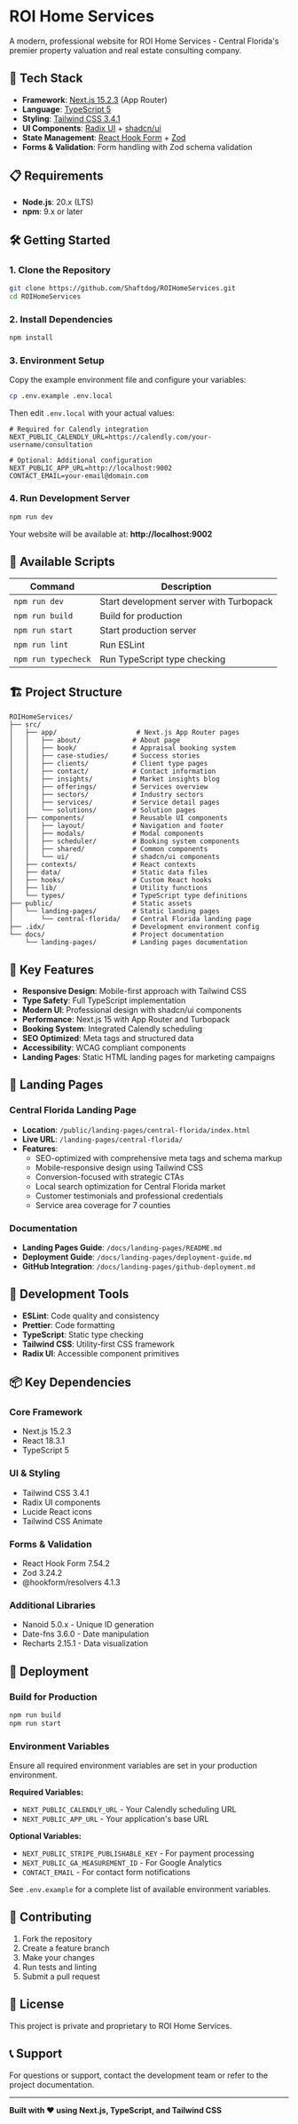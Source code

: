 # ROI Home Services

A modern, professional website for ROI Home Services - Central Florida's premier property valuation and real estate consulting company.

## 🚀 **Tech Stack**

- **Framework**: [Next.js 15.2.3](https://nextjs.org/) (App Router)
- **Language**: [TypeScript 5](https://www.typescriptlang.org/)
- **Styling**: [Tailwind CSS 3.4.1](https://tailwindcss.com/)
- **UI Components**: [Radix UI](https://www.radix-ui.com/) + [shadcn/ui](https://ui.shadcn.com/)
- **State Management**: [React Hook Form](https://react-hook-form.com/) + [Zod](https://zod.dev/)
- **Forms & Validation**: Form handling with Zod schema validation

## 📋 **Requirements**

- **Node.js**: 20.x (LTS)
- **npm**: 9.x or later

## 🛠️ **Getting Started**

### **1. Clone the Repository**
```bash
git clone https://github.com/Shaftdog/ROIHomeServices.git
cd ROIHomeServices
```

### **2. Install Dependencies**
```bash
npm install
```

### **3. Environment Setup**
Copy the example environment file and configure your variables:
```bash
cp .env.example .env.local
```

Then edit `.env.local` with your actual values:
```env
# Required for Calendly integration
NEXT_PUBLIC_CALENDLY_URL=https://calendly.com/your-username/consultation

# Optional: Additional configuration
NEXT_PUBLIC_APP_URL=http://localhost:9002
CONTACT_EMAIL=your-email@domain.com
```

### **4. Run Development Server**
```bash
npm run dev
```

Your website will be available at: **http://localhost:9002**

## 📱 **Available Scripts**

| Command | Description |
|---------|-------------|
| `npm run dev` | Start development server with Turbopack |
| `npm run build` | Build for production |
| `npm run start` | Start production server |
| `npm run lint` | Run ESLint |
| `npm run typecheck` | Run TypeScript type checking |

## 🏗️ **Project Structure**

```
ROIHomeServices/
├── src/
│   ├── app/                    # Next.js App Router pages
│   │   ├── about/             # About page
│   │   ├── book/              # Appraisal booking system
│   │   ├── case-studies/      # Success stories
│   │   ├── clients/           # Client type pages
│   │   ├── contact/           # Contact information
│   │   ├── insights/          # Market insights blog
│   │   ├── offerings/         # Services overview
│   │   ├── sectors/           # Industry sectors
│   │   ├── services/          # Service detail pages
│   │   └── solutions/         # Solution pages
│   ├── components/            # Reusable UI components
│   │   ├── layout/            # Navigation and footer
│   │   ├── modals/            # Modal components
│   │   ├── scheduler/         # Booking system components
│   │   ├── shared/            # Common components
│   │   └── ui/                # shadcn/ui components
│   ├── contexts/              # React contexts
│   ├── data/                  # Static data files
│   ├── hooks/                 # Custom React hooks
│   ├── lib/                   # Utility functions
│   └── types/                 # TypeScript type definitions
├── public/                    # Static assets
│   └── landing-pages/         # Static landing pages
│       └── central-florida/   # Central Florida landing page
├── .idx/                      # Development environment config
└── docs/                      # Project documentation
    └── landing-pages/         # Landing pages documentation
```

## 🎨 **Key Features**

- **Responsive Design**: Mobile-first approach with Tailwind CSS
- **Type Safety**: Full TypeScript implementation
- **Modern UI**: Professional design with shadcn/ui components
- **Performance**: Next.js 15 with App Router and Turbopack
- **Booking System**: Integrated Calendly scheduling
- **SEO Optimized**: Meta tags and structured data
- **Accessibility**: WCAG compliant components
- **Landing Pages**: Static HTML landing pages for marketing campaigns

## 🎯 **Landing Pages**

### **Central Florida Landing Page**
- **Location**: `/public/landing-pages/central-florida/index.html`
- **Live URL**: `/landing-pages/central-florida/`
- **Features**:
  - SEO-optimized with comprehensive meta tags and schema markup
  - Mobile-responsive design using Tailwind CSS
  - Conversion-focused with strategic CTAs
  - Local search optimization for Central Florida market
  - Customer testimonials and professional credentials
  - Service area coverage for 7 counties

### **Documentation**
- **Landing Pages Guide**: `/docs/landing-pages/README.md`
- **Deployment Guide**: `/docs/landing-pages/deployment-guide.md`
- **GitHub Integration**: `/docs/landing-pages/github-deployment.md`

## 🔧 **Development Tools**

- **ESLint**: Code quality and consistency
- **Prettier**: Code formatting
- **TypeScript**: Static type checking
- **Tailwind CSS**: Utility-first CSS framework
- **Radix UI**: Accessible component primitives

## 📦 **Key Dependencies**

### **Core Framework**
- Next.js 15.2.3
- React 18.3.1
- TypeScript 5

### **UI & Styling**
- Tailwind CSS 3.4.1
- Radix UI components
- Lucide React icons
- Tailwind CSS Animate

### **Forms & Validation**
- React Hook Form 7.54.2
- Zod 3.24.2
- @hookform/resolvers 4.1.3

### **Additional Libraries**
- Nanoid 5.0.x - Unique ID generation
- Date-fns 3.6.0 - Date manipulation
- Recharts 2.15.1 - Data visualization

## 🚀 **Deployment**

### **Build for Production**
```bash
npm run build
npm run start
```

### **Environment Variables**
Ensure all required environment variables are set in your production environment.

**Required Variables:**
- `NEXT_PUBLIC_CALENDLY_URL` - Your Calendly scheduling URL
- `NEXT_PUBLIC_APP_URL` - Your application's base URL

**Optional Variables:**
- `NEXT_PUBLIC_STRIPE_PUBLISHABLE_KEY` - For payment processing
- `NEXT_PUBLIC_GA_MEASUREMENT_ID` - For Google Analytics
- `CONTACT_EMAIL` - For contact form notifications

See `.env.example` for a complete list of available environment variables.

## 🤝 **Contributing**

1. Fork the repository
2. Create a feature branch
3. Make your changes
4. Run tests and linting
5. Submit a pull request

## 📄 **License**

This project is private and proprietary to ROI Home Services.

## 📞 **Support**

For questions or support, contact the development team or refer to the project documentation.

---

**Built with ❤️ using Next.js, TypeScript, and Tailwind CSS**
